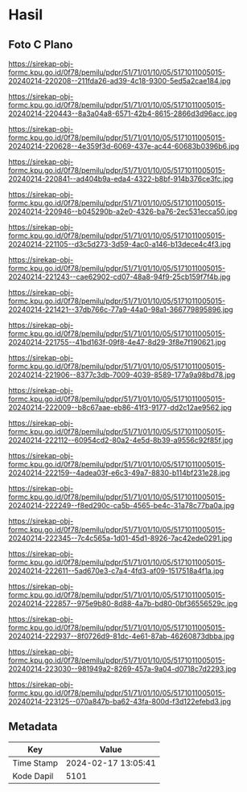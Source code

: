 # Hasil

## Foto C Plano

https://sirekap-obj-formc.kpu.go.id/0f78/pemilu/pdpr/51/71/01/10/05/5171011005015-20240214-220208--211fda26-ad39-4c18-9300-5ed5a2cae184.jpg

https://sirekap-obj-formc.kpu.go.id/0f78/pemilu/pdpr/51/71/01/10/05/5171011005015-20240214-220443--8a3a04a8-6571-42b4-8615-2866d3d96acc.jpg

https://sirekap-obj-formc.kpu.go.id/0f78/pemilu/pdpr/51/71/01/10/05/5171011005015-20240214-220628--4e359f3d-6069-437e-ac44-60683b0396b6.jpg

https://sirekap-obj-formc.kpu.go.id/0f78/pemilu/pdpr/51/71/01/10/05/5171011005015-20240214-220841--ad404b9a-eda4-4322-b8bf-914b376ce3fc.jpg

https://sirekap-obj-formc.kpu.go.id/0f78/pemilu/pdpr/51/71/01/10/05/5171011005015-20240214-220946--b045290b-a2e0-4326-ba76-2ec531ecca50.jpg

https://sirekap-obj-formc.kpu.go.id/0f78/pemilu/pdpr/51/71/01/10/05/5171011005015-20240214-221105--d3c5d273-3d59-4ac0-a146-b13dece4c4f3.jpg

https://sirekap-obj-formc.kpu.go.id/0f78/pemilu/pdpr/51/71/01/10/05/5171011005015-20240214-221243--cae62902-cd07-48a8-94f9-25cb159f7f4b.jpg

https://sirekap-obj-formc.kpu.go.id/0f78/pemilu/pdpr/51/71/01/10/05/5171011005015-20240214-221421--37db766c-77a9-44a0-98a1-366779895896.jpg

https://sirekap-obj-formc.kpu.go.id/0f78/pemilu/pdpr/51/71/01/10/05/5171011005015-20240214-221755--41bd163f-09f8-4e47-8d29-3f8e7f190621.jpg

https://sirekap-obj-formc.kpu.go.id/0f78/pemilu/pdpr/51/71/01/10/05/5171011005015-20240214-221906--8377c3db-7009-4039-8589-177a9a98bd78.jpg

https://sirekap-obj-formc.kpu.go.id/0f78/pemilu/pdpr/51/71/01/10/05/5171011005015-20240214-222009--b8c67aae-eb86-41f3-9177-dd2c12ae9562.jpg

https://sirekap-obj-formc.kpu.go.id/0f78/pemilu/pdpr/51/71/01/10/05/5171011005015-20240214-222112--60954cd2-80a2-4e5d-8b39-a9556c92f85f.jpg

https://sirekap-obj-formc.kpu.go.id/0f78/pemilu/pdpr/51/71/01/10/05/5171011005015-20240214-222159--4adea03f-e6c3-49a7-8830-b114bf231e28.jpg

https://sirekap-obj-formc.kpu.go.id/0f78/pemilu/pdpr/51/71/01/10/05/5171011005015-20240214-222249--f8ed290c-ca5b-4565-be4c-31a78c77ba0a.jpg

https://sirekap-obj-formc.kpu.go.id/0f78/pemilu/pdpr/51/71/01/10/05/5171011005015-20240214-222345--7c4c565a-1d01-45d1-8926-7ac42ede0291.jpg

https://sirekap-obj-formc.kpu.go.id/0f78/pemilu/pdpr/51/71/01/10/05/5171011005015-20240214-222611--5ad670e3-c7a4-4fd3-af09-1517518a4f1a.jpg

https://sirekap-obj-formc.kpu.go.id/0f78/pemilu/pdpr/51/71/01/10/05/5171011005015-20240214-222857--975e9b80-8d88-4a7b-bd80-0bf36556529c.jpg

https://sirekap-obj-formc.kpu.go.id/0f78/pemilu/pdpr/51/71/01/10/05/5171011005015-20240214-222937--8f0726d9-81dc-4e61-87ab-46260873dbba.jpg

https://sirekap-obj-formc.kpu.go.id/0f78/pemilu/pdpr/51/71/01/10/05/5171011005015-20240214-223030--981949a2-8269-457a-9a04-d0718c7d2293.jpg

https://sirekap-obj-formc.kpu.go.id/0f78/pemilu/pdpr/51/71/01/10/05/5171011005015-20240214-223125--070a847b-ba62-43fa-800d-f3d122efebd3.jpg


## Metadata

| Key        | Value               |
| ---------- | ------------------- |
| Time Stamp | 2024-02-17 13:05:41 |
| Kode Dapil | 5101                |



